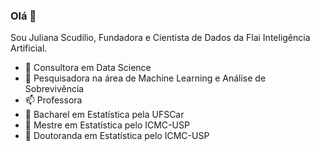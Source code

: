 ### Olá 👋

Sou Juliana Scudilio, Fundadora e Cientista de Dados da Flai Inteligência Artificial.


- 🤔 Consultora em Data Science
- 💬 Pesquisadora na área de Machine Learning e Análise de Sobrevivência
- 📫 Professora
- 🔭 Bacharel em Estatística pela UFSCar
- 🌱 Mestre em Estatística pelo ICMC-USP
- 👯 Doutoranda em Estatística pelo ICMC-USP




